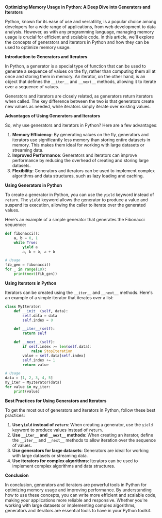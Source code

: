 **Optimizing Memory Usage in Python: A Deep Dive into Generators and Iterators**

Python, known for its ease of use and versatility, is a popular choice among developers for a wide range of applications, from web development to data analysis. However, as with any programming language, managing memory usage is crucial for efficient and scalable code. In this article, we'll explore the concepts of generators and iterators in Python and how they can be used to optimize memory usage.

**Introduction to Generators and Iterators**

In Python, a generator is a special type of function that can be used to generate a sequence of values on the fly, rather than computing them all at once and storing them in memory. An iterator, on the other hand, is an object that defines the `__iter__` and `__next__` methods, allowing it to iterate over a sequence of values.

Generators and iterators are closely related, as generators return iterators when called. The key difference between the two is that generators create new values as needed, while iterators simply iterate over existing values.

**Advantages of Using Generators and Iterators**

So, why use generators and iterators in Python? Here are a few advantages:

1. **Memory Efficiency**: By generating values on the fly, generators and iterators use significantly less memory than storing entire datasets in memory. This makes them ideal for working with large datasets or streaming data.
2. **Improved Performance**: Generators and iterators can improve performance by reducing the overhead of creating and storing large datasets.
3. **Flexibility**: Generators and iterators can be used to implement complex algorithms and data structures, such as lazy loading and caching.

**Using Generators in Python**

To create a generator in Python, you can use the `yield` keyword instead of `return`. The `yield` keyword allows the generator to produce a value and suspend its execution, allowing the caller to iterate over the generated values.

Here's an example of a simple generator that generates the Fibonacci sequence:
```python
def fibonacci():
    a, b = 0, 1
    while True:
        yield a
        a, b = b, a + b

# Usage
fib_gen = fibonacci()
for _ in range(10):
    print(next(fib_gen))
```
**Using Iterators in Python**

Iterators can be created using the `__iter__` and `__next__` methods. Here's an example of a simple iterator that iterates over a list:
```python
class MyIterator:
    def __init__(self, data):
        self.data = data
        self.index = 0

    def __iter__(self):
        return self

    def __next__(self):
        if self.index >= len(self.data):
            raise StopIteration
        value = self.data[self.index]
        self.index += 1
        return value

# Usage
data = [1, 2, 3, 4, 5]
my_iter = MyIterator(data)
for value in my_iter:
    print(value)
```
**Best Practices for Using Generators and Iterators**

To get the most out of generators and iterators in Python, follow these best practices:

1. **Use `yield` instead of `return`**: When creating a generator, use the `yield` keyword to produce values instead of `return`.
2. **Use `__iter__` and `__next__` methods**: When creating an iterator, define the `__iter__` and `__next__` methods to allow iteration over the sequence of values.
3. **Use generators for large datasets**: Generators are ideal for working with large datasets or streaming data.
4. **Use iterators for complex algorithms**: Iterators can be used to implement complex algorithms and data structures.

**Conclusion**

In conclusion, generators and iterators are powerful tools in Python for optimizing memory usage and improving performance. By understanding how to use these concepts, you can write more efficient and scalable code, making your applications more reliable and responsive. Whether you're working with large datasets or implementing complex algorithms, generators and iterators are essential tools to have in your Python toolkit.